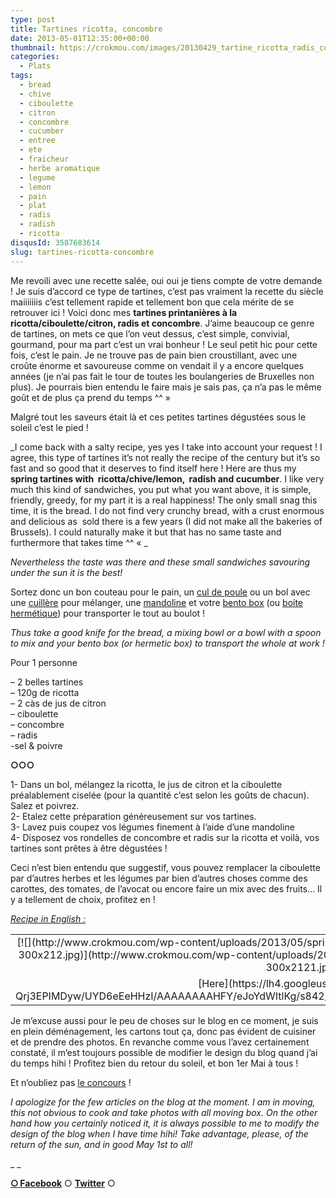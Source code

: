 ```yaml
---
type: post
title: Tartines ricotta, concombre
date: 2013-05-01T12:35:00+00:00
thumbnail: https://crokmou.com/images/20130429_tartine_ricotta_radis_concombre_ciboulette_0020.jpg
categories: 
  - Plats
tags: 
  - bread
  - chive
  - ciboulette
  - citron
  - concombre
  - cucumber
  - entree
  - ete
  - fraicheur
  - herbe aromatique
  - legume
  - lemon
  - pain
  - plat
  - radis
  - radish
  - ricotta
disqusId: 3587683614
slug: tartines-ricotta-concombre
---
```


Me revoili avec une recette salée, oui oui je tiens compte de votre demande ! Je suis d’accord ce type de tartines, c’est pas vraiment la recette du siècle maiiiiiiis c’est tellement rapide et tellement bon que cela mérite de se retrouver ici ! Voici donc mes **tartines printanières à la ricotta/ciboulette/citron, radis et concombre**. J’aime beaucoup ce genre de tartines, on mets ce que l’on veut dessus, c’est simple, convivial, gourmand, pour ma part c’est un vrai bonheur ! Le seul petit hic pour cette fois, c’est le pain. Je ne trouve pas de pain bien croustillant, avec une croûte énorme et savoureuse comme on vendait il y a encore quelques années (je n’ai pas fait le tour de toutes les boulangeries de Bruxelles non plus). Je pourrais bien entendu le faire mais je sais pas, ça n’a pas le même goût et de plus ça prend du temps ^^ »

Malgré tout les saveurs était là et ces petites tartines dégustées sous le soleil c’est le pied !

_I come back with a salty recipe, yes yes I take into account your request ! I agree, this type of tartines it’s not really the recipe of the century but it’s so fast and so good that it deserves to find itself here ! Here are thus my **spring tartines with  ricotta/chive/lemon,  radish and cucumber**. I like very much this kind of sandwiches, you put what you want above, it is simple, friendly, greedy, for my part it is a real happiness! The only small snag this time, it is the bread. I do not find very crunchy bread, with a crust enormous and delicious as  sold there is a few years (I did not make all the bakeries of Brussels). I could naturally make it but that has no same taste and furthermore that takes time ^^ « _

_Nevertheless the taste was there and these small sandwiches savouring under the sun it is the best!_

Sortez donc un bon couteau pour le pain, un [cul de poule](http://www.rueducommerce.fr/index/casserole%20fonte) ou un bol avec une [cuillère](http://www.rueducommerce.fr/index/cuillere%20a%20soupe) pour mélanger, une [mandoline](http://www.rueducommerce.fr/m/pl/malid:3665541,5325288) et votre [bento box](http://www.rueducommerce.fr/m/pl/malid:48515382) (ou [boite hermétique](http://www.rueducommerce.fr/index/boite%20hermetique)) pour transporter le tout au boulot !

_Thus take a good knife for the bread, a mixing bowl or a bowl with a spoon to mix and your bento box (or hermetic box) to transport the whole at work !_

Pour 1 personne

– 2 belles tartines  
– 120g de ricotta  
– 2 càs de jus de citron  
– ciboulette  
– concombre  
– radis  
-sel & poivre

**○○○**

1- Dans un bol, mélangez la ricotta, le jus de citron et la ciboulette préalablement ciselée (pour la quantité c’est selon les goûts de chacun). Salez et poivrez.  
2- Etalez cette préparation généreusement sur vos tartines.  
3- Lavez puis coupez vos légumes finement à l’aide d’une mandoline  
4- Disposez vos rondelles de concombre et radis sur la ricotta et voilà, vos tartines sont prêtes à être dégustées !

Ceci n’est bien entendu que suggestif, vous pouvez remplacer la ciboulette par d’autres herbes et les légumes par bien d’autres choses comme des carottes, des tomates, de l’avocat ou encore faire un mix avec des fruits… Il y a tellement de choix, profitez en !

_[Recipe in English :](https://lh4.googleusercontent.com/-Qrj3EPIMDyw/UYD6eEeHHzI/AAAAAAAAHFY/eJoYdWItlKg/s842/spring_tartine_ricotta_chive_radish_cucumber.jpg)_

<table style="margin-left: auto; margin-right: auto; text-align: center;" cellspacing="0" cellpadding="0" align="center">

<tbody>

<tr>

<td style="text-align: center;">[![](http://www.crokmou.com/wp-content/uploads/2013/05/spring_tartine_ricotta_chive_radish_cucumber-300x2121-300x212.jpg)](http://www.crokmou.com/wp-content/uploads/2013/05/spring_tartine_ricotta_chive_radish_cucumber-300x2121.jpg)</td>

</tr>

<tr>

<td style="text-align: center;">[Here](https://lh4.googleusercontent.com/-Qrj3EPIMDyw/UYD6eEeHHzI/AAAAAAAAHFY/eJoYdWItlKg/s842/spring_tartine_ricotta_chive_radish_cucumber.jpg%60)</td>

</tr>

</tbody>

</table>

Je m’excuse aussi pour le peu de choses sur le blog en ce moment, je suis en plein déménagement, les cartons tout ça, donc pas évident de cuisiner et de prendre des photos. En revanche comme vous l’avez certainement constaté, il m’est toujours possible de modifier le design du blog quand j’ai du temps hihi ! Profitez bien du retour du soleil, et bon 1er Mai à tous !

Et n’oubliez pas [le concours](http://www.crokmou.com/2013/04/concours-anniversaire-2-ans-crokmou.html) !

_I apologize for the few articles on the blog at the moment. I am in moving, this not obvious to cook and take photos with all moving box. On the other hand how you certainly noticed it, it is always possible to me to modify the design of the blog when I have time hihi! Take advantage, please, of the return of the sun, and in good May 1st to all!_

_ _

[**○<span style="font-size: xx-small; margin: 0px; outline: 0px; padding: 0px;"><span style="font-family: Arial, Helvetica, sans-serif; margin: 0px; outline: 0px; padding: 0px;"> </span></span>Facebook**](https://www.facebook.com/pages/CroKMou/148093255259077) ○ [**Twitter**](https://twitter.com/Crokmou) ○